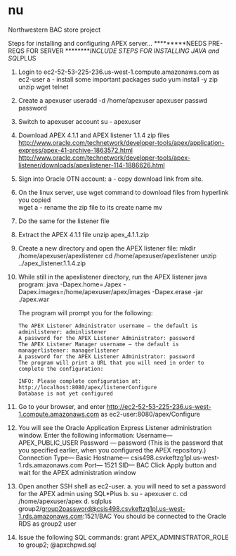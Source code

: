 # nu
Northwestern BAC store project

Steps for installing and configuring APEX server...
*********NEEDS PRE-REQS FOR SERVER
*********INCLUDE STEPS FOR INSTALLING JAVA and SQL*PLUS

1. Login to ec2-52-53-225-236.us-west-1.compute.amazonaws.com as ec2-user
	a - install some important packages
		sudo yum install -y zip unzip wget telnet

2. Create a apexuser
		useradd -d /home/apexuser apexuser
		passwd password
	
3. Switch to apexuser account
		su - apexuser

4. Download APEX 4.1.1 and APEX listener 1.1.4 zip files
	http://www.oracle.com/technetwork/developer-tools/apex/application-express/apex-41-archive-1863572.html
	http://www.oracle.com/technetwork/developer-tools/apex-listener/downloads/apexlistener-114-1886626.html
	
5. Sign into Oracle OTN account:
		a - copy download link from site.

6. On the linux server, use wget command to download files from hyperlink you copied	
	wget <paste url from Oracle OTN site>
		a - rename the zip file to its create name
			mv <filename> <name filename>

7. Do the same for the listener file

8. Extract the APEX 4.1.1 file
		unzip apex_4.1.1.zip

9. Create a new directory and open the APEX listener file:
	mkdir /home/apexuser/apexlistener
	cd /home/apexuser/apexlistener 
	unzip ../apex_listener.1.1.4.zip
	
10. While still in the apexlistener directory, run the APEX listener java program:
	java -Dapex.home=./apex -Dapex.images=/home/apexuser/apex/images -Dapex.erase -jar ./apex.war
	
	The program will prompt you for the following:

		The APEX Listener Administrator username — the default is adminlistener: adminlistener
		A password for the APEX Listener Administrator: password
		The APEX Listener Manager username — the default is managerlistener: managerlistener
		A password for the APEX Listener Administrator: password
		The program will print a URL that you will need in order to complete the configuration:

		INFO: Please complete configuration at: http://localhost:8080/apex/listenerConfigure
		Database is not yet configured 
		
11. Go to your browser, and enter http://ec2-52-53-225-236.us-west-1.compute.amazonaws.com as ec2-user:8080/apex/Configure

12. You will see the Oracle Application Express Listener administration window. Enter the following information:
		Username— APEX_PUBLIC_USER
	Password — password (This is the password that you specified earlier, when you configured the APEX repository.)
	Connection Type— Basic
	Hostname— csis498.csvkeftzg1pl.us-west-1.rds.amazonaws.com
	Port— 1521
	SID— BAC
	Click Apply button and wait for the APEX administration window
	
13. Open another SSH shell as ec2-user.
	a. you will need to set a password for the APEX admin using SQL*Plus
	b. su - apexuser
	c. cd /home/apexuser/apex
	d. sqlplus group2/group2password@csis498.csvkeftzg1pl.us-west-1.rds.amazonaws.com:1521/BAC
	You should be connected to the Oracle RDS as group2 user
	
14. Issue the following SQL commands:
		grant APEX_ADMINISTRATOR_ROLE to group2;
		@apxchpwd.sql
